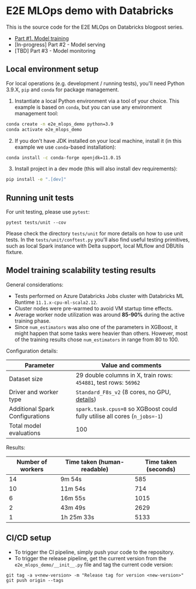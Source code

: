 # E2E MLOps demo with Databricks

This is the source code for the E2E MLOps on Databricks blogpost series.

- [Part #1. Model training](https://polarpersonal.medium.com/end-to-end-mlops-with-azure-databricks-azure-aks-and-azure-eventhubs-part-1-model-training-f191139a36db)
- [In-progress] Part #2 - Model serving
- [TBD] Part #3 - Model monitoring

## Local environment setup

For local operations (e.g. development / running tests), you'll need Python 3.9.X, `pip` and `conda` for package
management.

1. Instantiate a local Python environment via a tool of your choice. This example is based on `conda`, but you can use
   any environment management tool:

```bash
conda create -n e2e_mlops_demo python=3.9
conda activate e2e_mlops_demo
```

2. If you don't have JDK installed on your local machine, install it (in this example we use `conda`-based
   installation):

```bash
conda install -c conda-forge openjdk=11.0.15
```

3. Install project in a dev mode (this will also install dev requirements):

```bash
pip install -e ".[dev]"
```

## Running unit tests

For unit testing, please use `pytest`:

```
pytest tests/unit --cov
```

Please check the directory `tests/unit` for more details on how to use unit tests.
In the `tests/unit/conftest.py` you'll also find useful testing primitives, such as local Spark instance with Delta
support, local MLflow and DBUtils fixture.

## Model training scalability testing results

General considerations:

- Tests performed on Azure Databricks Jobs cluster with Databricks ML Runtime `11.1.x-cpu-ml-scala2.12`.
- Cluster nodes were pre-warmed to avoid VM startup time effects.
- Average worker node utilization was around **85-90%** during the active training phase.
- Since `num_estimators` was also one of the parameters in XGBoost, it might happen that some tasks were heavier than
  others. However, most of the training results chose `num_estimators` in range from 80 to 100.

Configuration details:

| Parameter                       | Value and comments                                                                                                  |
|---------------------------------|---------------------------------------------------------------------------------------------------------------------|
| Dataset size                    | 29 double columns in X, train rows: `454881`, test rows: `56962`                                                    |
| Driver and worker type          | `Standard_F8s_v2` (8 cores, no GPU, [details](https://docs.microsoft.com/en-us/azure/virtual-machines/fsv2-series)) |
| Additional Spark Configurations | `spark.task.cpus=8` so XGBoost could fully utilise all cores (`n_jobs=-1`)                                          |
| Total model evaluations         | 100                                                                                                                 |

Results:

| Number of workers | Time taken (human-readable) | Time taken (seconds) |
|-------------------|-----------------------------|----------------------|
| 14                | 9m 54s                      | 585                  |
| 10                | 11m 54s                     | 714                  |
| 6                 | 16m 55s                     | 1015                 |
| 2                 | 43m 49s                     | 2629                 |
| 1                 | 1h 25m 33s                  | 5133                 |


## CI/CD setup

- To trigger the CI pipeline, simply push your code to the repository.
- To trigger the release pipeline, get the current version from the `e2e_mlops_demo/__init__.py` file and tag the
  current code version:

```
git tag -a v<new-version> -m "Release tag for version <new-version>"
git push origin --tags
```
